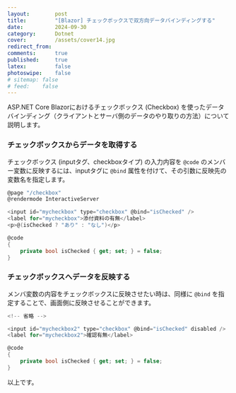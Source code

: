 ```yaml
---
layout:        post
title:         "[Blazor] チェックボックスで双方向データバインディングする"
date:          2024-09-30
category:      Dotnet
cover:         /assets/cover14.jpg
redirect_from:
comments:      true
published:     true
latex:         false
photoswipe:    false
# sitemap: false
# feed:    false
---
```


ASP.NET Core Blazorにおけるチェックボックス (Checkbox) を使ったデータバインディング（クライアントとサーバ側のデータのやり取りの方法）について説明します。

### チェックボックスからデータを取得する

チェックボックス (inputタグ、checkboxタイプ) の入力内容を `@code` のメンバー変数に反映するには、inputタグに `@bind` 属性を付けて、その引数に反映先の変数名を指定します。

```csharp
@page "/checkbox"
@rendermode InteractiveServer

<input id="mycheckbox" type="checkbox" @bind="isChecked" />
<label for="mycheckbox">添付資料の有無</label>
<p>@(isChecked ? "あり" : "なし")</p>

@code
{
    private bool isChecked { get; set; } = false;
}
```

### チェックボックスへデータを反映する

メンバ変数の内容をチェックボックスに反映させたい時は、同様に `@bind` を指定することで、画面側に反映させることができます。

```csharp
<!-- 省略 -->

<input id="mycheckbox2" type="checkbox" @bind="isChecked" disabled />
<label for="mycheckbox2">確認有無</label>

@code
{
    private bool isChecked { get; set; } = false;
}
```

以上です。
